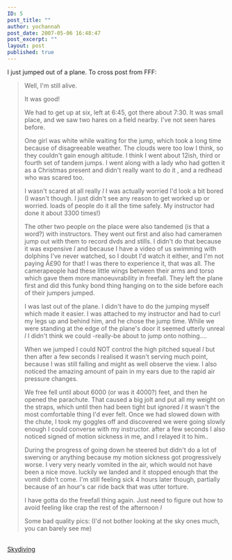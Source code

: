 ```yaml
---
ID: 5
post_title: ""
author: yochannah
post_date: 2007-05-06 16:48:47
post_excerpt: ""
layout: post
published: true
---
```

I just jumped out of a plane. To cross post from FFF:



<blockquote>Well, I'm still alive.

It was good!

We had to get up at six, left at 6:45, got there about 7:30. It was small place, and we saw two hares on a field nearby. I've not seen hares before.

One girl was white while waiting for the jump, which took a long time because of disagreeable weather. The clouds were too low I think, so they couldn't gain enough altitude. I think I went about 12ish, third or fourth set of tandem jumps. I went along with a lady who had gotten it as a Christmas present and didn't really want to do it , and a redhead who was scared too.

I wasn't scared at all really *l* I was actually worried I'd look a bit bored (I wasn't though. I just didn't see any reason to get worked up or worried. loads of people do it all the time safely. My instructor had done it about 3300 times!)

The other two people on the place were also tandemed (is that a word?) with instructors. They went out first and also had cameramen jump out with them to record dvds and stills. I didn't do that because it was expensive *l* and because I have a video of us swimming with dolphins I've never watched, so I doubt I'd watch it either, and I'm not paying Â£90 for that! I was there to experience it, that was all. The camerapeople had these little wings between their arms and torso which gave them more manoeuvrability in freefall. They left the plane first and did this funky bond thing hanging on to the side before each of their jumpers jumped.

I was last out of the plane. I didn't have to do the jumping myself which made it easier. I was attached to my instructor and had to curl my legs up and behind him, and he chose the jump time. While we were standing at the edge of the plane's door it seemed utterly unreal *l* I didn't think we could -really-be about to jump onto nothing....

When we jumped I could NOT control the high pitched squeal *l* but then after a few seconds I realised it wasn't serving much point, because I was still falling and might as well observe the view. I also noticed the amazing amount of pain in my ears due to the rapid air pressure changes.

We free fell until about 6000 (or was it 4000?) feet, and then he opened the parachute. That caused a big jolt and put all my weight on the straps, which until then had been tight but ignored *l* it wasn't the most comfortable thing I'd ever felt. Once we had slowed down with the chute, I took my goggles off and discovered we were going slowly enough I could converse with my instructor. after a few seconds I also noticed signed of motion sickness in me, and I relayed it to him..

During the progress of going down he steered but didn't do a lot of swerving or anything because my motion sickness got progressively worse. I very very nearly vomited in the air, which would not have been a nice move. luckily we landed and it stopped enough that the vomit didn't come. I'm still feeling sick 4 hours later though, partially because of an hour's car ride back that was utter torture.

I have gotta do the freefall thing again. Just need to figure out how to avoid feeling like crap the rest of the afternoon *l*

Some bad quality pics: (I'd not bother looking at the sky ones much, you can barely see me)</blockquote>
<br>
<a href="http://catwithnoname.com/photos/index.php?level=album&amp;id=1">Skydiving</a>
